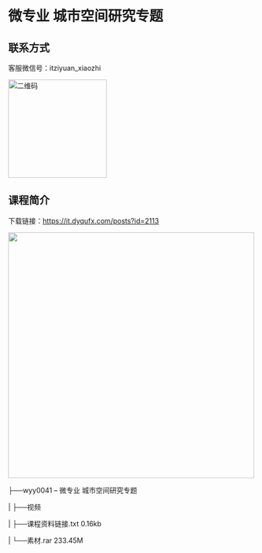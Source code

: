 # 微专业 城市空间研究专题

## 联系方式

客服微信号：itziyuan_xiaozhi

<img src="https://ziyuanyun.oss-cn-guangzhou.aliyuncs.com/common/20240614073449/666b82192834a.jpg" width="200" height="200" alt="二维码">

## 课程简介

下载链接：https://it.dyqufx.com/posts?id=2113

<img src="https://ziyuanyun.oss-cn-guangzhou.aliyuncs.com/yun/20240515183651/66449043f25d8.jpg" width="500" alt="">

  ├──wyy0041 &#8211; 微专业 城市空间研究专题

 | ├──视频

 | ├──课程资料链接.txt 0.16kb

 | └──素材.rar 233.45M

  